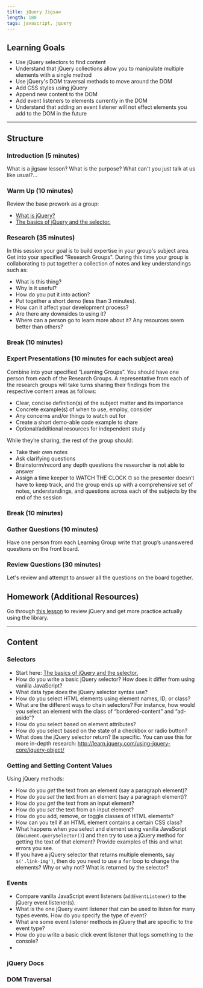 ```yaml
---
title: jQuery Jigsaw
length: 180
tags: javascript, jquery
---
```


## Learning Goals

* Use jQuery selectors to find content
* Understand that jQuery collections allow you to manipulate multiple elements with a single method
* Use jQuery's DOM traversal methods to move around the DOM
* Add CSS styles using jQuery
* Append new content to the DOM
* Add event listeners to elements currently in the DOM
* Understand that adding an event listener will not effect elements you add to the DOM in the future

***

## Structure

### Introduction (5 minutes)

What is a jigsaw lesson? What is the purpose? What can't you just talk at us like usual?...

### Warm Up (10 minutes)

Review the base prework as a group:

* [What is jQuery?](https://www.youtube.com/watch?v=T2mFyPxL-fU)
* [The basics of jQuery and the selector.](https://medium.com/@jaeger.rob/jquery-selectors-the-absolute-basics-d781500c722c#.q6q4j61fj)

### Research (35 minutes)

In this session your goal is to build expertise in your group's subject area. Get into your specified "Research Groups". During this time your group is collaborating to put together a collection of notes and key understandings such as:

* What is this thing?
* Why is it useful?
* How do you put it into action?
* Put together a short demo (less than 3 minutes).
* How can it affect your development process?
* Are there any downsides to using it?
* Where can a person go to learn more about it? Any resources seem better than others?

### Break (10 minutes)

### Expert Presentations (10 minutes for each subject area)

Combine into your specified “Learning Groups”. You should have one person from each of the Research Groups. A representative from each of the research groups will take turns sharing their findings from the respective content areas as follows:

* Clear, concise definition(s) of the subject matter and its importance
* Concrete example(s) of when to use, employ, consider
* Any concerns and/or things to watch out for
* Create a short demo-able code example to share
* Optional/additional resources for independent study

While they’re sharing, the rest of the group should:

* Take their own notes
* Ask clarifying questions
* Brainstorm/record any depth questions the researcher is not able to answer
* Assign a time keeper to WATCH THE CLOCK :alarm_clock: so the presenter doesn’t have to keep track, and the group ends up with a comprehensive set of notes, understandings, and questions across each of the subjects by the end of the session

### Break (10 minutes)

### Gather Questions (10 minutes)

Have one person from each Learning Group write that group’s unanswered questions on the front board.

### Review Questions (30 minutes)

Let's review and attempt to answer all the questions on the board together.

## Homework (Additional Resources)

Go through [this lesson](http://frontend.turing.io/lessons/module-1/introduction-to-jquery.html) to review jQuery and get more practice actually using the library.

***

## Content

### Selectors

* Start here: [The basics of jQuery and the selector.](https://medium.com/@jaeger.rob/jquery-selectors-the-absolute-basics-d781500c722c#.q6q4j61fj)
* How do you write a basic jQuery selector? How does it differ from using vanilla JavaScript?
* What data type does the jQuery selector syntax use?
* How do you select HTML elements using element names, ID, or class?
* What are the different ways to chain selectors? For instance, how would you select an element with the class of “bordered-content” and “ad-aside”?
* How do you select based on element attributes?
* How do you select based on the state of a checkbox or radio button?
* What does the jQuery selector return? Be specific. You can use this for more in-depth research: http://learn.jquery.com/using-jquery-core/jquery-object/

### Getting and Setting Content Values

Using jQuery methods:

* How do you _get_ the text from an element (say a paragraph element)?
* How do you _set_ the text from an element (say a paragraph element)?
* How do you _get_ the text from an input element?
* How do you _set_ the text from an input element?
* How do you add, remove, or toggle classes of HTML elements?
* How can you tell if an HTML element contains a certain CSS class?
* What happens when you select and element using vanilla JavaScript (`document.querySelector()`) and then try to use a jQuery method for getting the text of that element? Provide examples of this and what errors you see.
* If you have a jQuery selector that returns multiple elements, say `$('.link-img')`, then do you need to use a `for` loop to change the elements? Why or why not? What is returned by the selector?

### Events

* Compare vanilla JavaScript event listeners (`addEventListener`) to the jQuery event listener(s).
* What is the one jQuery event listener that can be used to listen for many types events. How do you specify the type of event?
* What are some event listener methods in jQuery that are specific to the event type?
* How do you write a basic click event listener that logs something to the console?
* 

### jQuery Docs

### DOM Traversal
